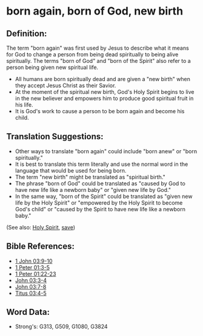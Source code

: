 # born again, born of God, new birth #

## Definition: ##

The term "born again" was first used by Jesus to describe what it means for God to change a person from being dead spiritually to being alive spiritually. The terms "born of God" and "born of the Spirit" also refer to a person being given new spiritual life.

* All humans are born spiritually dead and are given a "new birth" when they accept Jesus Christ as their Savior.
* At the moment of the spiritual new birth, God's Holy Spirit begins to live in the new believer and empowers him to produce good spiritual fruit in his life.
* It is God's work to cause a person to be born again and become his child.

## Translation Suggestions: ##

* Other ways to translate "born again" could include "born anew" or "born spiritually."
* It is best to translate this term literally and use the normal word in the language that would be used for being born.
* The term "new birth" might be translated as "spiritual birth."
* The phrase "born of God" could be translated as "caused by God to have new life like a newborn baby" or "given new life by God."
* In the same way, "born of the Spirit" could be translated as "given new life by the Holy Spirit" or "empowered by the Holy Spirit to become God's child" or "caused by the Spirit to have new life like a newborn baby."

(See also: [Holy Spirit](holyspirit.md), [save](save.md))

## Bible References: ##

* [1 John 03:9-10](rc://en/tn/help/1jn/03/09)
* [1 Peter 01:3-5](rc://en/tn/help/1pe/01/03)
* [1 Peter 01:22-23](rc://en/tn/help/1pe/01/22)
* [John 03:3-4](rc://en/tn/help/jhn/03/03)
* [John 03:7-8](rc://en/tn/help/jhn/03/07)
* [Titus 03:4-5](rc://en/tn/help/tit/03/04)

## Word Data: ##

* Strong's: G313, G509, G1080, G3824
